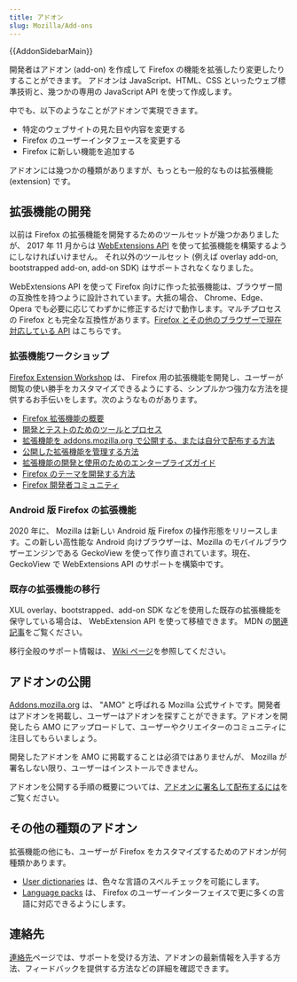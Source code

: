 ```yaml
---
title: アドオン
slug: Mozilla/Add-ons
---
```

{{AddonSidebarMain}}

開発者はアドオン (add-on) を作成して Firefox の機能を拡張したり変更したりすることができます。 アドオンは JavaScript、HTML、CSS といったウェブ標準技術と、幾つかの専用の JavaScript API を使って作成します。

中でも、以下のようなことがアドオンで実現できます。

- 特定のウェブサイトの見た目や内容を変更する
- Firefox のユーザーインタフェースを変更する
- Firefox に新しい機能を追加する

アドオンには幾つかの種類がありますが、もっとも一般的なものは拡張機能 (extension) です。

## 拡張機能の開発

以前は Firefox の拡張機能を開発するためのツールセットが幾つかありましたが、 2017 年 11 月からは [WebExtensions API](/ja/docs/Mozilla/Add-ons/WebExtensions) を使って拡張機能を構築するようにしなければいけません。 それ以外のツールセット (例えば overlay add-on, bootstrapped add-on, add-on SDK) はサポートされなくなりました。

WebExtensions API を使って Firefox 向けに作った拡張機能は、ブラウザー間の互換性を持つように設計されています。大抵の場合、 Chrome、Edge、Opera でも必要に応じてわずかに修正するだけで動作します。マルチプロセスの Firefox とも完全な互換性があります。[Firefox とその他のブラウザーで現在対応している API](/ja/docs/Mozilla/Add-ons/WebExtensions/Browser_support_for_JavaScript_APIs) はこちらです。

### 拡張機能ワークショップ

[Firefox Extension Workshop](https://extensionworkshop.com) は、 Firefox 用の拡張機能を開発し、ユーザーが閲覧の使い勝手をカスタマイズできるようにする、シンプルかつ強力な方法を提供するお手伝いをします。次のようなものがあります。

- [Firefox 拡張機能の概要](https://extensionworkshop.com/#about)
- [開発とテストのためのツールとプロセス](https://extensionworkshop.com/documentation/develop/)
- [拡張機能を addons.mozilla.org で公開する、または自分で配布する方法](https://extensionworkshop.com/documentation/publish/)
- [公開した拡張機能を管理する方法](https://extensionworkshop.com/documentation/manage/)
- [拡張機能の開発と使用のためのエンタープライズガイド](https://extensionworkshop.com/documentation/enterprise/)
- [Firefox のテーマを開発する方法](https://extensionworkshop.com/documentation/themes/)
- [Firefox 開発者コミュニティ](https://extensionworkshop.com/community/)

### Android 版 Firefox の拡張機能

2020 年に、 Mozilla は新しい Android 版 Firefox の操作形態をリリースします。この新しい高性能な Android 向けブラウザーは、Mozilla のモバイルブラウザーエンジンである GeckoView を使って作り直されています。現在、 GeckoView で WebExtensions API のサポートを構築中です。

### 既存の拡張機能の移行

XUL overlay、bootstrapped、add-on SDK などを使用した既存の拡張機能を保守している場合は、 WebExtension API を使って移植できます。 MDN の[関連記事](https://extensionworkshop.com/documentation/develop/porting-a-legacy-firefox-extension/)をご覧ください。

移行全般のサポート情報は、 [Wiki ページ](https://wiki.mozilla.org/Add-ons/developer/communication)を参照してください。

## アドオンの公開

[Addons.mozilla.org](https://addons.mozilla.org) は、 "AMO" と呼ばれる Mozilla 公式サイトです。開発者はアドオンを掲載し、ユーザーはアドオンを探すことができます。アドオンを開発したら AMO にアップロードして、ユーザーやクリエイターのコミュニティに注目してもらいましょう。

開発したアドオンを AMO に掲載することは必須ではありませんが、 Mozilla が署名しない限り、ユーザーはインストールできません。

アドオンを公開する手順の概要については、[アドオンに署名して配布するには](https://extensionworkshop.com/documentation/publish/signing-and-distribution-overview/)をご覧ください。

## その他の種類のアドオン

拡張機能の他にも、ユーザーが Firefox をカスタマイズするためのアドオンが何種類かあります。

- [User dictionaries](/ja/docs/Mozilla/Creating_a_spell_check_dictionary_add-on) は、色々な言語のスペルチェックを可能にします。
- [Language packs](https://support.mozilla.org/kb/use-firefox-interface-other-languages-language-pack) は、 Firefox のユーザーインターフェイスで更に多くの言語に対応できるようにします。

## 連絡先

[連絡先](/ja/docs/Mozilla/Add-ons/Contact_us)ページでは、サポートを受ける方法、アドオンの最新情報を入手する方法、フィードバックを提供する方法などの詳細を確認できます。
